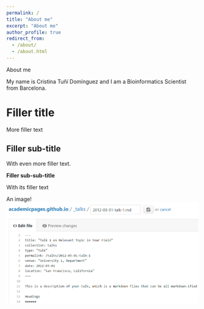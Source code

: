 ```yaml
---
permalink: /
title: "About me"
excerpt: "About me"
author_profile: true
redirect_from: 
  - /about/
  - /about.html
---
```


About me

My name is Cristina Tuñí Domínguez and I am a Bioinformatics Scientist from Barcelona.

Filler title
======
More filler text

Filler sub-title
------
With even more filler text.


**Filler sub-sub-title**

With its filler text


An image!
![Editing a markdown file for a talk](/images/editing-talk.png)
